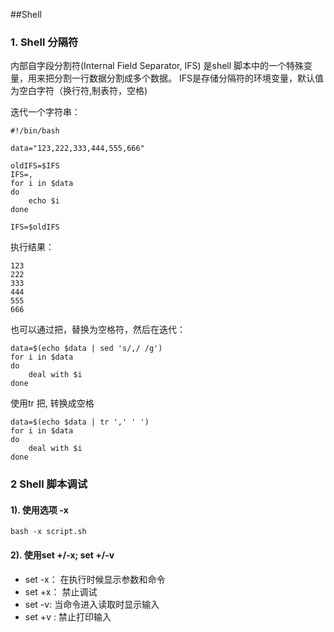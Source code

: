 ##Shell

### 1. Shell 分隔符
内部自字段分割符(Internal Field Separator, IFS) 是shell 脚本中的一个特殊变量，用来把分割一行数据分割成多个数据。 IFS是存储分隔符的环境变量，默认值为空白字符（换行符,制表符，空格)

迭代一个字符串：

	#!/bin/bash

	data="123,222,333,444,555,666"
	
	oldIFS=$IFS
	IFS=,
	for i in $data
	do
		echo $i
	done
	
	IFS=$oldIFS

执行结果：

	123
	222
	333
	444
	555
	666
	
也可以通过把，替换为空格符，然后在迭代：
	
	data=$(echo $data | sed 's/,/ /g')
	for i in $data
	do
		deal with $i
	done

使用tr 把, 转换成空格

	data=$(echo $data | tr ',' ' ')
	for i in $data
	do
		deal with $i
	done


### 2 Shell 脚本调试

#### 1). 使用选项 -x
	
	bash -x script.sh

#### 2). 使用set +/-x; set +/-v

* set -x：  在执行时候显示参数和命令
* set +x： 禁止调试
* set -v: 当命令进入读取时显示输入
* set +v : 禁止打印输入